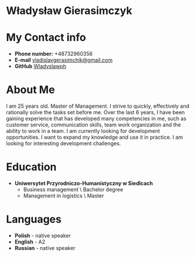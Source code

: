# **Władysław Gierasimczyk**

# **My Contact info**

* **Phone number:** \+48732960356
* **E-mail** vladislavgerasimchik@gmail.com
* **GitHub** [Wladyslawph](https://github.com/wladyslawph)

# **About Me**

I am 25 years old. Master of Management. I strive to quickly, effectively and rationally solve the tasks set before me. Over the last 6 years, I have been gaining experience that has developed many competencies in me, such as customer service, communication skills, team work organization and the ability to work in a team. I am currently looking for development opportunities. I want to expand my knowledge and use it in practice. I am looking for interesting development challenges.

# **Education**

* **Uniwersytet Przyrodniczo-Humanistyczny w Siedlcach**
    * Business management \\ Bachelor degree
    * Management in logistics \\ Master

# **Languages**

* **Polish** - native speaker
* **English** - A2
* **Russian** - native speaker
